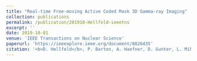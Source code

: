 ```yaml
---
title: "Real-time Free-moving Active Coded Mask 3D Gamma-ray Imaging"
collection: publications
permalink: /publication/201910-Hellfeld-ieeetns
excerpt: ''
date: 2019-10-01
venue: 'IEEE Transactions on Nuclear Science'
paperurl: 'https://ieeexplore.ieee.org/document/8826435'
citation: '<b>D. Hellfeld</b>, P. Barton, A. Haefner, D. Gunter, L. Mihailescu, and K. Vetter, &quot;Real-time Free-moving Active Coded Mask 3D Gamma-ray Imaging&quot;, <i>IEEE Trans. Nucl. Sci. </i>, vol. 66, no. 10, pp. 2252-2260, Oct. 2019.'
---
```


<!-- This paper is about ... -->
